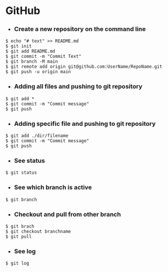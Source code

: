 # GitHub

- ### Create a new repository on the command line

```
$ echo "# text" >> README.md
$ git init
$ git add README.md
$ git commit -m "Commit Text"
$ git branch -M main
$ git remote add origin git@github.com:UserName/RepoName.git
$ git push -u origin main
```

- ### Adding all files and pushing to git repository
```
$ git add *
$ git commit -m "Commit message"
$ git push
```


- ### Adding specific file and pushing to git repository
```
$ git add ./dir/filename
$ git commit -m "Commit message"
$ git push
```

- ### See status
```
$ git status
```

- ### See which branch is active
```
$ git branch
```

- ### Checkout and pull from other branch
```
$ git brach
$ git checkout branchname
$ git pull
```

- ### See log
```
$ git log
```